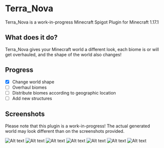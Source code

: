 # Terra_Nova

Terra_Nova is a work-in-progress Minecraft Spigot Plugin for Minecraft 1.17.1

## What does it do?
Terra_Nova gives your Minecraft world a different look, each biome is or will get overhauled, and the shape of the world also changes!

## Progress
- [x] Change world shape
- [ ] Overhaul biomes
- [ ] Distribute biomes according to geographic location
- [ ] Add new structures

## Screenshots

Please note that this plugin is a work-in-progress!
The actual generated world may look different than on the screenshots provided.

![Alt text](/screenshots/2021-09-10_15.05.30.png?raw=true "Screenshot 1")
![Alt text](/screenshots/2021-09-10_15.04.01.png?raw=true "Screenshot 2")
![Alt text](/screenshots/2021-09-11_13.12.28.png?raw=true "Screenshot 3")
![Alt text](/screenshots/2021-09-11_13.13.30.png?raw=true "Screenshot 4")
![Alt text](/screenshots/2021-09-12_19.17.06.png?raw=true "Screenshot 5")
![Alt text](/screenshots/2021-09-12_20.18.39.png?raw=true "Screenshot 6")
![Alt text](/screenshots/2021-09-12_20.18.49.png?raw=true "Screenshot 7")
